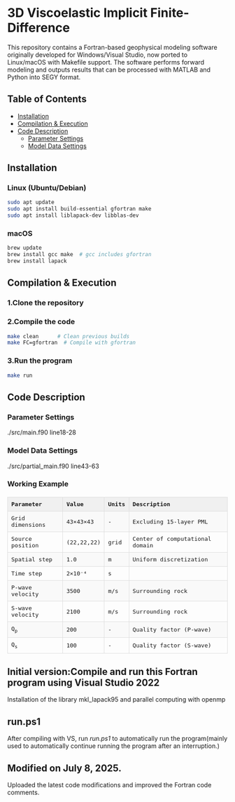 #     3D Viscoelastic Implicit Finite-Difference
This repository contains a Fortran-based geophysical modeling software originally developed for Windows/Visual Studio, now ported to Linux/macOS with Makefile support. The software performs forward modeling and outputs results that can be processed with MATLAB and Python into SEGY format.


## Table of Contents
- [Installation](#installation)
- [Compilation & Execution](#compilation--execution)
- [Code Description](#code-description)
  - [Parameter Settings](#parameter-settings)
  - [Model Data Settings](#model-data-settings)

## Installation

### Linux (Ubuntu/Debian)
```bash
sudo apt update
sudo apt install build-essential gfortran make
sudo apt install liblapack-dev libblas-dev
```

### macOS 
```bash
brew update
brew install gcc make  # gcc includes gfortran
brew install lapack
```
## Compilation & Execution

### 1.Clone the repository

### 2.Compile the code
```bash
make clean      # Clean previous builds
make FC=gfortran  # Compile with gfortran
```
### 3.Run the program
```bash
make run
```
## Code Description

### Parameter Settings

./src/main.f90 line18-28

### Model Data Settings

./src/partial_main.f90 line43-63

### Working Example

<table>
  <tr>
    <th>Parameter</th>
    <th>Value</th>
    <th>Units</th>
    <th>Description</th>
  </tr>
  <tr>
    <td>Grid dimensions</td>
    <td>43×43×43</td>
    <td>-</td>
    <td>Excluding 15-layer PML</td>
  </tr>
  <tr>
    <td>Source position</td>
    <td>(22,22,22)</td>
    <td>grid</td>
    <td>Center of computational domain</td>
  </tr>
    <tr>
    <td>Spatial step</td>
    <td>1.0</td>
    <td>m</td>
    <td>Uniform discretization</td>
  </tr>
    <tr>
    <td>Time step</td>
    <td>2×10⁻⁴</td>
    <td>s</td>
    <td></td>
  </tr>
    <tr>
    <td>P-wave velocity</td>
    <td>3500</td>
    <td>m/s</td>
    <td>Surrounding rock</td>
  </tr>
    <tr>
    <td>S-wave velocity</td>
    <td>2100</td>
    <td>m/s</td>
    <td>Surrounding rock</td>
  </tr>
    <tr>
    <td>Q<sub>p</sub></td>
    <td>200</td>
    <td>-</td>
    <td>Quality factor (P-wave)</td>
  </tr>
    <tr>
    <td>Q<sub>s</sub></td>
    <td>100</td>
    <td>-</td>
    <td>Quality factor (S-wave)</td>
  </tr>
</table>

<style>
table {
  border-collapse: collapse;
  width: 100%;
  margin: 20px 0;
  font-family: monospace;
}
th {
  background-color: #f0f0f0;
  text-align: left;
  padding: 8px;
  border: 1px solid #ddd;
}
td {
  padding: 8px;
  border: 1px solid #ddd;
}
tr:nth-child(even) {
  background-color: #f9f9f9;
}
</style>

## Initial version:Compile and run this Fortran program using Visual Studio 2022
Installation of the library mkl_lapack95 and parallel computing with openmp

## run.ps1
After compiling with VS, run _run.ps1_ to automatically run the program(mainly used to automatically continue running the program after an interruption.)

## Modified on July 8, 2025.
Uploaded the latest code modifications and improved the Fortran code comments.

